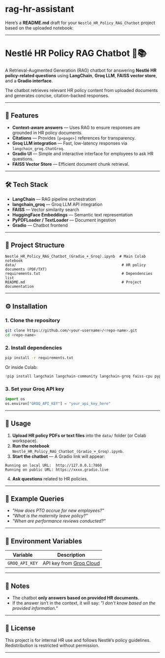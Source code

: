 # rag-hr-assistant
Here’s a **README.md** draft for your `Nestlé_HR_Policy_RAG_Chatbot` project based on the uploaded notebook:

---

# Nestlé HR Policy RAG Chatbot 🤖📚

A Retrieval-Augmented Generation (RAG) chatbot for answering **Nestlé HR policy-related questions** using **LangChain**, **Groq LLM**, **FAISS vector store**, and a **Gradio interface**.

The chatbot retrieves relevant HR policy content from uploaded documents and generates concise, citation-backed responses.

---

## 🚀 Features

* **Context-aware answers** — Uses RAG to ensure responses are grounded in HR policy documents.
* **Citations** — Provides `[p<page>]` references for transparency.
* **Groq LLM integration** — Fast, low-latency responses via `langchain_groq.ChatGroq`.
* **Gradio UI** — Simple and interactive interface for employees to ask HR questions.
* **FAISS Vector Store** — Efficient document chunk retrieval.

---

## 🛠️ Tech Stack

* **LangChain** — RAG pipeline orchestration
* **langchain\_groq** — Groq LLM API integration
* **FAISS** — Vector similarity search
* **HuggingFace Embeddings** — Semantic text representation
* **PyPDFLoader / TextLoader** — Document ingestion
* **Gradio** — Chatbot frontend

---

## 📂 Project Structure

```
Nestlé_HR_Policy_RAG_Chatbot_(Gradio_+_Groq).ipynb  # Main Colab notebook
data/                                                # HR policy documents (PDF/TXT)
requirements.txt                                     # Dependencies list
README.md                                            # Project documentation
```

---

## ⚙️ Installation

### 1. Clone the repository

```bash
git clone https://github.com/<your-username>/<repo-name>.git
cd <repo-name>
```

### 2. Install dependencies

```bash
pip install -r requirements.txt
```

Or inside Colab:

```python
!pip install langchain langchain-community langchain-groq faiss-cpu pypdf gradio sentence-transformers
```

### 3. Set your Groq API key

```python
import os
os.environ["GROQ_API_KEY"] = "your_api_key_here"
```

---

## 📄 Usage

1. **Upload HR policy PDFs or text files** into the `data/` folder (or Colab workspace).
2. **Run the notebook** `Nestlé_HR_Policy_RAG_Chatbot_(Gradio_+_Groq).ipynb`.
3. **Start the chatbot** — A Gradio link will appear:

```
Running on local URL:  http://127.0.0.1:7860
Running on public URL: https://xxxx.gradio.live
```

4. **Ask questions** related to HR policies.

---

## 🧠 Example Queries

* *"How does PTO accrue for new employees?"*
* *"What is the maternity leave policy?"*
* *"When are performance reviews conducted?"*

---

## 🔐 Environment Variables

| Variable       | Description                                          |
| -------------- | ---------------------------------------------------- |
| `GROQ_API_KEY` | API key from [Groq Cloud](https://console.groq.com/) |

---

## 📌 Notes

* The chatbot **only answers based on provided HR documents**.
* If the answer isn’t in the context, it will say: *"I don't know based on the provided information."*

---

## 📜 License

This project is for internal HR use and follows Nestlé’s policy guidelines. Redistribution is restricted without permission.

---

